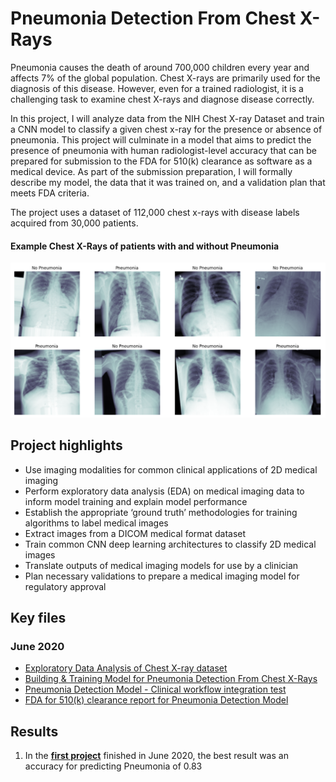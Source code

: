 # Pneumonia Detection From Chest X-Rays

Pneumonia causes the death of around 700,000 children every year and affects 7% of the global population. Chest X-rays are primarily used for the diagnosis of this disease. However, even for a trained radiologist, it is a challenging task to examine chest X-rays and diagnose disease correctly. 

In this project, I will analyze data from the NIH Chest X-ray Dataset and train a CNN model to classify a given chest x-ray for the presence or absence of pneumonia. This project will culminate in a model that aims to predict the presence of pneumonia with human radiologist-level accuracy that can be prepared for submission to the FDA for 510(k) clearance as software as a medical device. As part of the submission preparation, I will formally describe my model, the data that it was trained on, and a validation plan that meets FDA criteria.

The project uses a dataset of 112,000 chest x-rays with disease labels acquired from 30,000 patients.

#### Example Chest X-Rays of patients with and without Pneumonia
![pneumonia examples](img/pneumonia_xrays.png)

## Project highlights

- Use imaging modalities for common clinical applications of 2D medical imaging 
- Perform exploratory data analysis (EDA) on medical imaging data to inform model training and explain model performance
- Establish the appropriate ‘ground truth’ methodologies for training algorithms to label medical images
- Extract images from a DICOM medical format dataset
- Train common CNN deep learning architectures to classify 2D medical images
- Translate outputs of medical imaging models for use by a clinician
- Plan necessary validations to prepare a medical imaging model for regulatory approval

## Key files

### June 2020

- [Exploratory Data Analysis of Chest X-ray dataset](https://github.com/pranath/pneumonia_detection/blob/master/EDA.ipynb)
- [Building & Training Model for Pneumonia Detection From Chest X-Rays](https://github.com/pranath/pneumonia_detection/blob/master/Build%20and%20train%20model.ipynb)
- [Pneumonia Detection Model - Clinical workflow integration test](https://github.com/pranath/pneumonia_detection/blob/master/Inference.ipynb)
- [FDA for 510(k) clearance report for Pneumonia Detection Model](https://github.com/pranath/pneumonia_detection/blob/master/FDA_Submission.pdf)

## Results

1. In the __[first project](https://github.com/pranath/pneumonia_detection/blob/master/Build%20and%20train%20model.ipynb)__ finished in June 2020, the best result was an accuracy for predicting Pneumonia of 0.83
